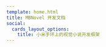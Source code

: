 ```yaml
---
template: home.html
title: MBNovel 开发文档
social:
  cards_layout_options:
    title: 小米手环上的视觉小说开发框架
---
```

